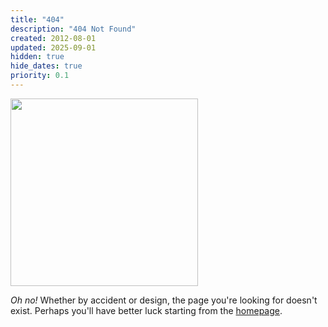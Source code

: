 ```yaml
---
title: "404"
description: "404 Not Found"
created: 2012-08-01
updated: 2025-09-01
hidden: true
hide_dates: true
priority: 0.1
---
```


<img alt="" src="/static/point-450x450.webp" class="profile-pic" width="300px" height="300px" fetchpriority="high">

*Oh no!* Whether by accident or design, the page you're looking for
doesn't exist. Perhaps you'll have better luck starting from the <a href="/"
rel="index">homepage</a>.
